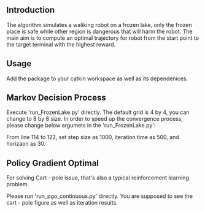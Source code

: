 Introduction
------------
The algorithm simulates a waliking robot on a frozen lake, only the frozen place is safe while other region is dangerous that will harm the robot. The main aim is to compute an optimal trajectory for robot from the start point to the target terminal with the highest reward. 

Usage
-----
Add the package to your catkin workspace as well as its dependenices. 

Markov Decision Process
-----------------------
Execute 'run_FrozenLake.py' directly. The default grid is 4 by 4, you can change to 8 by 8 size. In order to speed up the convergence process, please change below argumets in the 'run_FrozenLake.py':

From line 114 to 122, set step size as 1000, iteration time as 500, and horizaon as 30. 

Policy Gradient Optimal 
-----------------------
For solving Cart - pole issue, that's also a typical reinforcement learning problem. 

Please run 'run_pgo_continuous.py' directly. You are supposed to see the cart - pole figure as well as iteration results.

